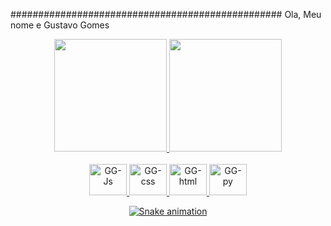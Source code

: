 ################################################# Ola, Meu nome e Gustavo Gomes
<div align="center">
  <a href="https://github.com/ggomes061">
  <img height="180em" src="https://github-readme-stats.vercel.app/api?username=ggomes061&show_icons=true&theme=dracula&include_all_commits=true&count_private=true"/>
  <img height="180em" src="https://github-readme-stats.vercel.app/api/top-langs/?username=ggomes061&layout=compact&langs_count=7&theme=dracula"/>
</div>
<div align="center" style="display: inline_block"><br>
  <img alt="GG-Js" height="50" width="60" src="https://cdn.jsdelivr.net/gh/devicons/devicon/icons/javascript/javascript-original.svg" />
  <img alt="GG-css" height="50" width="60" src="https://cdn.jsdelivr.net/gh/devicons/devicon/icons/css3/css3-original.svg" />
  <img alt="GG-html" height="50" width="60" src="https://cdn.jsdelivr.net/gh/devicons/devicon/icons/html5/html5-original.svg" />
  <img alt="GG-py" height=50" width="60" src="https://cdn.jsdelivr.net/gh/devicons/devicon/icons/python/python-original.svg" />
  
  ![Snake animation](https://github.com/ggomes061/ggomes061/blob/output/github-contribution-grid-snake.svg)
  
</div>

